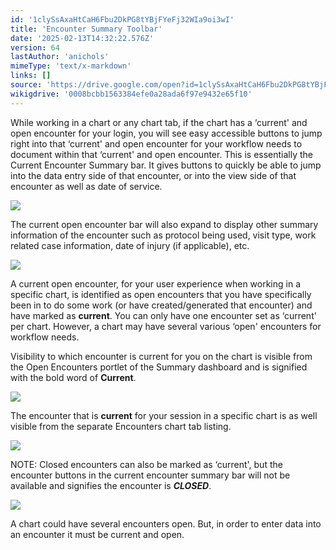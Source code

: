 ```yaml
---
id: '1clySsAxaHtCaH6Fbu2DkPG8tYBjFYeFj32WIa9oi3wI'
title: 'Encounter Summary Toolbar'
date: '2025-02-13T14:32:22.576Z'
version: 64
lastAuthor: 'anichols'
mimeType: 'text/x-markdown'
links: []
source: 'https://drive.google.com/open?id=1clySsAxaHtCaH6Fbu2DkPG8tYBjFYeFj32WIa9oi3wI'
wikigdrive: '0008bcbb1563384efe0a28ada6f97e9432e65f10'
---
```

While working in a chart or any chart tab, if the chart has a ‘current' and open encounter for your login, you will see easy accessible buttons to jump right into that ‘current' and open encounter for your workflow needs to document within that ‘current' and open encounter.  This is essentially the Current Encounter Summary bar.  It gives buttons to quickly be able to jump into the data entry side of that encounter, or into the view side of that encounter as well as date of service.

![](../encounter-summary-toolbar.assets/047b58be5840d654143d9ecd8cf921d9.png)

The current open encounter bar will also expand to display other summary information of the encounter such as protocol being used, visit type, work related case information, date of injury  (if applicable), etc.

![](../encounter-summary-toolbar.assets/6c80e88ce6c3dad0e56ec13db83ac5a5.png)

A current open encounter, for your user experience when working in a specific chart, is identified as open encounters that you have specifically been in to do some work (or have created/generated that encounter) and have marked as **current**.   You can only have one encounter set as ‘current' per chart.  However, a chart may have several various ‘open' encounters for workflow needs.

Visibility to which encounter is current for you on the chart is visible from the Open Encounters portlet of the Summary dashboard and is signified with the bold word of **Current**.

![](../encounter-summary-toolbar.assets/7f84041cbb4d426e0865ac6d126af370.png)

The encounter that is **current** for your session in a specific chart is as well visible from the separate Encounters chart tab listing.

![](../encounter-summary-toolbar.assets/5f9a295e56037bd9c7f43728ebd1a906.png)

NOTE: Closed encounters can also be marked as ‘current', but the encounter buttons in the current encounter summary bar will not be available and signifies the encounter is ***CLOSED***.

![](../encounter-summary-toolbar.assets/0116121a10b9b841d465d7b451c6d23c.png)

A chart could have several encounters open. But, in order to enter data into an encounter it must be current and open.

